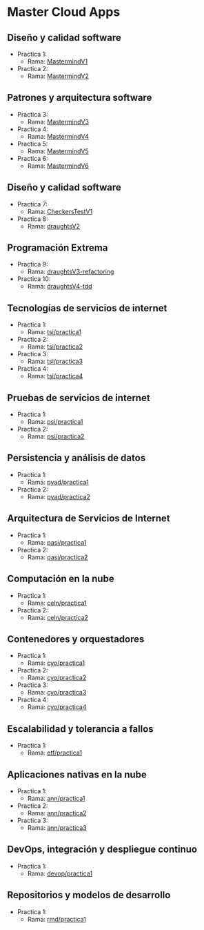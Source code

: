 # Master Cloud Apps

## Diseño y calidad software

 * Practica 1:
    - Rama: [MastermindV1](https://github.com/franco87/mca/tree/mastermindV1)
 * Practica 2:
    - Rama: [MastermindV2](https://github.com/franco87/mca/tree/mastermindV2)

## Patrones y arquitectura software

 * Practica 3:
    - Rama: [MastermindV3](https://github.com/franco87/mca/tree/mastermindV3)
 * Practica 4:
    - Rama: [MastermindV4](https://github.com/franco87/mca/tree/mastermindV4)
 * Practica 5:
    - Rama: [MastermindV5](https://github.com/franco87/mca/tree/mastermindV5)
 * Practica 6:
    - Rama: [MastermindV6](https://github.com/franco87/mca/tree/mastermindV6)

## Diseño y calidad software

 * Practica 7:
    - Rama: [CheckersTestV1](https://github.com/franco87/mca/tree/checkersTestsV1)
 * Practica 8:
    - Rama: [draughtsV2](https://github.com/franco87/mca/tree/draughtsV2)

## Programación Extrema

 * Practica 9:
    - Rama: [draughtsV3-refactoring](https://github.com/franco87/mca/tree/draughtsV3-refactoring)
 * Practica 10:
    - Rama: [draughtsV4-tdd](https://github.com/franco87/mca/tree/draughtsV4-tdd)

## Tecnologías de servicios de internet

 * Practica 1:
    - Rama: [tsi/practica1](https://github.com/franco87/mca/tree/tsi/practica1)
 * Practica 2:
    - Rama: [tsi/practica2](https://github.com/franco87/mca/tree/tsi/practica2)
 * Practica 3:
    - Rama: [tsi/practica3](https://github.com/franco87/mca/tree/tsi/practica3)
 * Practica 4:
    - Rama: [tsi/practica4](https://github.com/franco87/mca/tree/tsi/practica4)

## Pruebas de servicios de internet

 * Practica 1:
    - Rama: [psi/practica1](https://github.com/franco87/mca/tree/psi/practica1)
 * Practica 2:
    - Rama: [psi/practica2](https://github.com/franco87/mca/tree/psi/practica2)

## Persistencia y análisis de datos

 * Practica 1:
    - Rama: [pyad/practica1](https://github.com/franco87/mca/tree/pyad/practica1)
 * Practica 2:
    - Rama: [pyad/practica2](https://github.com/franco87/mca/tree/pyad/practica2)

## Arquitectura de Servicios de Internet

 * Practica 1:
    - Rama: [pasi/practica1](https://github.com/franco87/mca/tree/pasi/practica1)
 * Practica 2:
    - Rama: [pasi/practica2](https://github.com/franco87/mca/tree/pasi/practica2)

 ## Computación en la nube

  * Practica 1:
     - Rama: [celn/practica1](https://github.com/franco87/mca/tree/celn/practica1)
  * Practica 2:
     - Rama: [celn/practica2](https://github.com/franco87/mca/tree/celn/practica2)

 ## Contenedores y orquestadores

  * Practica 1:
     - Rama: [cyo/practica1](https://github.com/franco87/mca/tree/cyo/practica1)
  * Practica 2:
     - Rama: [cyo/practica2](https://github.com/franco87/mca/tree/cyo/practica2)
  * Practica 3:
     - Rama: [cyo/practica3](https://github.com/franco87/mca/tree/cyo/practica3)
  * Practica 4:
     - Rama: [cyo/practica4](https://github.com/franco87/mca/tree/cyo/practica4)

 ## Escalabilidad y tolerancia a fallos

  * Practica 1:
     - Rama: [etf/practica1](https://github.com/franco87/mca/tree/etf/practica1)


 ## Aplicaciones nativas en la nube

  * Practica 1:
     - Rama: [ann/practica1](https://github.com/franco87/mca/tree/ann/practica1)
  * Practica 2:
     - Rama: [ann/practica2](https://github.com/franco87/mca/tree/ann/practica2)
  * Practica 3:
     - Rama: [ann/practica3](https://github.com/franco87/mca/tree/ann/practica3)

## DevOps, integración y despliegue continuo

  * Practica 1:
     - Rama: [devop/practica1](https://github.com/franco87/mca/tree/devop/practica1)

##  Repositorios y modelos de desarrollo

  * Practica 1:
     - Rama: [rmd/practica1](https://github.com/franco87/mca/tree/rmd/practica1)